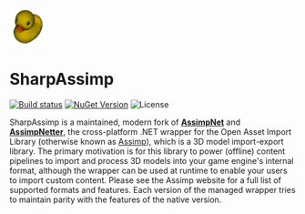 ![alt text](https://raw.githubusercontent.com/JeremyAnsel/SharpAssimp/main/logo.png "SharpAssimp Logo")

# SharpAssimp

[![Build status](https://ci.appveyor.com/api/projects/status/pfc4bqccqo8so3xn/branch/main?svg=true)](https://ci.appveyor.com/project/JeremyAnsel/sharpassimp/branch/main)
[![NuGet Version](https://img.shields.io/nuget/v/SharpAssimp)](https://www.nuget.org/packages/SharpAssimp)
![License](https://img.shields.io/github/license/JeremyAnsel/SharpAssimp)

SharpAssimp is a maintained, modern fork of [**AssimpNet**](https://bitbucket.org/Starnick/assimpnet/) and [**AssimpNetter**](https://github.com/Saalvage/AssimpNetter), the cross-platform .NET wrapper for the Open Asset Import Library (otherwise known as [Assimp](https://github.com/assimp/assimp)), which is a 3D model import-export library. The primary motivation is for this library to power (offline) content pipelines to import and process 3D models into your game engine's internal format, although the wrapper can be used at runtime to enable your users to import custom content. Please see the Assimp website for a full list of supported formats and features. Each version of the managed wrapper tries to maintain parity with the features of the native version.
